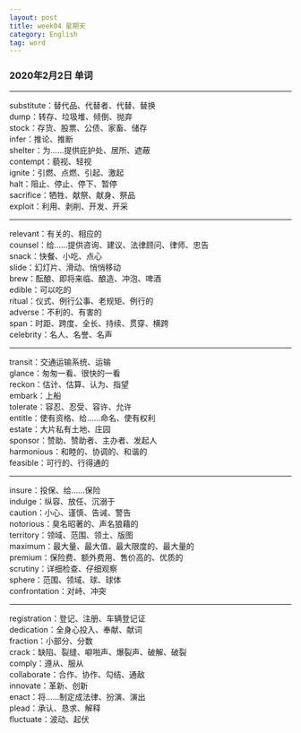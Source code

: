 ```yaml
---
layout: post  
title: week04 星期天  
category: English  
tag: word  
---
```

### 2020年2月2日 单词
- - -
substitute：替代品、代替者、代替、替换  
dump：转存、垃圾堆、倾倒、抛弃  
stock：存货、股票、公债、家畜、储存  
infer：推论、推断  
shelter：为……提供庇护处、居所、遮蔽  
contempt：藐视、轻视  
ignite：引燃、点燃、引起、激起  
halt：阻止、停止、停下、暂停  
sacrifice：牺牲、献祭、献身、祭品  
exploit：利用、剥削、开发、开采  
- - -
relevant：有关的、相应的  
counsel：给……提供咨询、建议、法律顾问、律师、忠告  
snack：快餐、小吃、点心  
slide：幻灯片、滑动、悄悄移动  
brew：酝酿、即将来临、酿造、冲泡、啤酒  
edible：可以吃的  
ritual：仪式、例行公事、老规矩、例行的  
adverse：不利的、有害的  
span：时距、跨度、全长、持续、贯穿、横跨  
celebrity：名人、名誉、名声  
- - -
transit：交通运输系统、运输  
glance：匆匆一看、很快的一看  
reckon：估计、估算、认为、指望  
embark：上船  
tolerate：容忍、忍受、容许、允许  
entitle：使有资格、给……命名、使有权利  
estate：大片私有土地、庄园  
sponsor：赞助、赞助者、主办者、发起人  
harmonious：和睦的、协调的、和谐的  
feasible：可行的、行得通的  
- - -
insure：投保、给……保险  
indulge：纵容、放任、沉溺于  
caution：小心、谨慎、告诫、警告  
notorious：臭名昭著的、声名狼藉的  
territory：领域、范围、领土、版图  
maximum：最大量、最大值、最大限度的、最大量的  
premium：保险费、额外费用、售价高的、优质的  
scrutiny：详细检查、仔细观察  
sphere：范围、领域、球、球体  
confrontation：对峙、冲突  
- - -
registration：登记、注册、车辆登记证  
dedication：全身心投入、奉献、献词  
fraction：小部分、分数  
crack：缺陷、裂缝、噼啪声、爆裂声、破解、破裂  
comply：遵从、服从  
collaborate：合作、协作、勾结、通敌  
innovate：革新、创新  
enact：将……制定成法律、扮演、演出  
plead：承认、恳求、解释  
fluctuate：波动、起伏